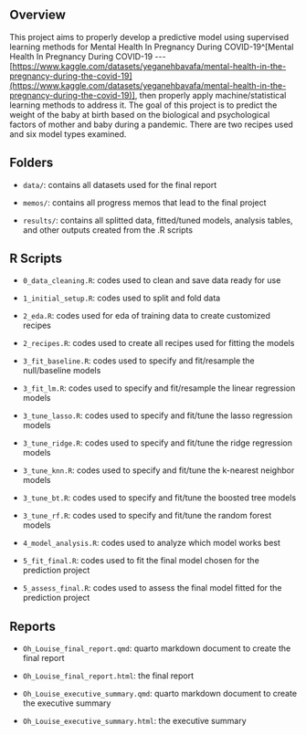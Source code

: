## Overview

This project aims to properly develop a predictive model using supervised learning methods for Mental Health In Pregnancy During COVID-19^[Mental Health In Pregnancy During COVID-19 --- [https://www.kaggle.com/datasets/yeganehbavafa/mental-health-in-the-pregnancy-during-the-covid-19](https://www.kaggle.com/datasets/yeganehbavafa/mental-health-in-the-pregnancy-during-the-covid-19)], then properly apply machine/statistical learning methods to address it. The goal of this project is to predict the weight of the baby at birth based on the biological and psychological factors of mother and baby during a pandemic. There are two recipes used and six model types examined. 


## Folders

- `data/`: contains all datasets used for the final report

- `memos/`: contains all progress memos that lead to the final project

- `results/`: contains all splitted data, fitted/tuned models, analysis tables, and other outputs created from the .R scripts

## R Scripts

- `0_data_cleaning.R`: codes used to clean and save data ready for use

- `1_initial_setup.R`: codes used to split and fold data

- `2_eda.R`: codes used for eda of training data to create customized recipes

- `2_recipes.R`: codes used to create all recipes used for fitting the models

- `3_fit_baseline.R`: codes used to specify and fit/resample the null/baseline models

- `3_fit_lm.R`: codes used to specify and fit/resample the linear regression models

- `3_tune_lasso.R`: codes used to specify and fit/tune the lasso regression models

- `3_tune_ridge.R`: codes used to specify and fit/tune the ridge regression models

- `3_tune_knn.R`: codes used to specify and fit/tune the k-nearest neighbor models

- `3_tune_bt.R`: codes used to specify and fit/tune the boosted tree models

- `3_tune_rf.R`: codes used to specify and fit/tune the random forest models

- `4_model_analysis.R`: codes used to analyze which model works best

- `5_fit_final.R`: codes used to fit the final model chosen for the prediction project

- `5_assess_final.R`: codes used to assess the final model fitted for the prediction project


## Reports

- `Oh_Louise_final_report.qmd`: quarto markdown document to create the final report

- `Oh_Louise_final_report.html`: the final report

- `Oh_Louise_executive_summary.qmd`: quarto markdown document to create the executive summary

- `Oh_Louise_executive_summary.html`: the executive summary


